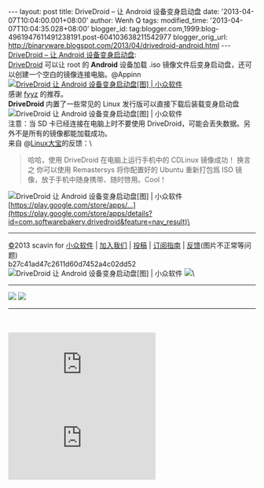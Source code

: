 --- layout: post title: DriveDroid – 让 Android 设备变身启动盘 date:
'2013-04-07T10:04:00.001+08:00' author: Wenh Q tags: modified\_time:
'2013-04-07T10:04:35.028+08:00' blogger\_id:
tag:blogger.com,1999:blog-4961947611491238191.post-604103638211542977
blogger\_orig\_url:
http://binaryware.blogspot.com/2013/04/drivedroid-android.html ---
[DriveDroid – 让 Android
设备变身启动盘](http://www.appinn.com/drivedroid/): \
[DriveDroid](http://www.appinn.com/drivedroid/) 可以让 root 的
**Android** 设备加载 .iso
镜像文件后变身启动盘，还可以创建一个空白的镜像连接电脑。@Appinn\
[![DriveDroid 让 Android 设备变身启动盘[图] |
小众软件](http://img3.appinn.com/images/201303/2013-04-03-10-22-12.png/o "DriveDroid 让 Android 设备变身启动盘[图] | 小众软件")](http://www.appinn.com/drivedroid/)\
感谢 [fyyz](http://fyyz.me/) 的推荐。\
**DriveDroid** 内置了一些常见的 Linux
发行版可以直接下载后装载变身启动盘\
![DriveDroid 让 Android 设备变身启动盘[图] |
小众软件](http://img3.appinn.com/images/201303/201304031023.png/o "DriveDroid 让 Android 设备变身启动盘[图] | 小众软件")\
注意：当 SD 卡已经连接在电脑上时不要使用
DriveDroid，可能会丢失数据。另外不是所有的镜像都能加载成功。\
来自 @[Linux大宝](http://weibo.com/2230266157/zqrTX1Xkb)的反馈：\

> 哈哈，使用 DriveDroid 在电脑上运行手机中的 CDLinux 镜像成功！ 换言之
> 你可以使用 Remastersys 将你配置好的 Ubuntu 重新打包爲 ISO
> 镜像，放于手机中随身携带、随时啓用。Cool！

![DriveDroid 让 Android 设备变身启动盘[图] |
小众软件](http://www.appinn.com/wp-content/down.gif "点击右侧的链接下载本软件")
[https://play.google.com/store/apps/…](https://play.google.com/store/apps/details?id=com.softwarebakery.drivedroid&feature=nav_result)\

* * * * *

[©](http://www.appinn.com/copyright/?utm_source=feeds&utm_medium=copyright&utm_campaign=feeds "版权声明")2013
scavin for
[小众软件](http://www.appinn.com/?utm_source=feeds&utm_medium=appinn&utm_campaign=feeds "本文来自小众软件")
|
[加入我们](http://www.appinn.com/join-us/?utm_source=feeds&utm_medium=joinus&utm_campaign=feeds "加入小众软件")
|
[投稿](http://www.appinn.com/contribute/?utm_source=feeds&utm_medium=contribute&utm_campaign=feeds "给小众软件投稿")
|
[订阅指南](http://www.appinn.com/feeds-subscribe/?utm_source=feeds&utm_medium=feedsubscribe&utm_campaign=feeds "可以分类订阅小众，Windows/MAC/游戏")
| [反馈](http://appinn.wufoo.com/forms/eccae-aeeae/)(图片不正常等问题)\
b27c41ad47c2611d60d7452a4c02dd52\
![DriveDroid 让 Android 设备变身启动盘[图] |
小众软件](http://s33.sitemeter.com/meter.asp?site=s33appinn "DriveDroid 让 Android 设备变身启动盘[图] | 小众软件")
![](http://appinn.feedsportal.com/c/33935/f/615575/s/2a4fe4a6/mf.gif)\

  ---------------------------------------------------------------------------------------------------------------------------------------------------------------------------------------------------------------------------------------------------------------------------------- ---------------------------------------------------------------------------------------------------------------------------------------------------------------------------------------------------------------------------------------------------------------------
  [![](http://res3.feedsportal.com/images/emailthis2.gif)](http://share.feedsportal.com/viral/sendEmail.cfm?lang=en&title=DriveDroid+%E2%80%93+%E8%AE%A9+Android+%E8%AE%BE%E5%A4%87%E5%8F%98%E8%BA%AB%E5%90%AF%E5%8A%A8%E7%9B%98&link=http%3A%2F%2Fwww.appinn.com%2Fdrivedroid%2F)   [![](http://res3.feedsportal.com/images/bookmark.gif)](http://res.feedsportal.com/viral/bookmark.cfm?title=DriveDroid+%E2%80%93+%E8%AE%A9+Android+%E8%AE%BE%E5%A4%87%E5%8F%98%E8%BA%AB%E5%90%AF%E5%8A%A8%E7%9B%98&link=http%3A%2F%2Fwww.appinn.com%2Fdrivedroid%2F)
  ---------------------------------------------------------------------------------------------------------------------------------------------------------------------------------------------------------------------------------------------------------------------------------- ---------------------------------------------------------------------------------------------------------------------------------------------------------------------------------------------------------------------------------------------------------------------

\
\
[![](http://da.feedsportal.com/r/161990920960/u/0/f/615575/c/33935/s/2a4fe4a6/a2.img)](http://da.feedsportal.com/r/161990920960/u/0/f/615575/c/33935/s/2a4fe4a6/a2.htm)![](http://pi.feedsportal.com/r/161990920960/u/0/f/615575/c/33935/s/2a4fe4a6/a2t.img)
